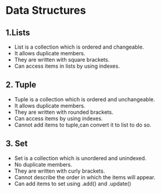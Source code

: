 # Data Structures

## 1.Lists
* List is a collection which is ordered and changeable.
* It allows duplicate members.
* They are written with square brackets.
* Can access items in lists by using indexes.


## 2. Tuple
* Tuple is a collection which is ordered and unchangeable.
* It allows duplicate members.
* They are written with rounded brackets.
* Can access items by using indexes.
* Cannot add items to tuple,can convert it to list to do so.


## 3. Set
* Set is a collection which is unordered and unindexed.
* No duplicate members.
* They are written with curly brackets.
* Cannot describe the order in which the items will appear.
* Can add items to set using .add() and .update()

